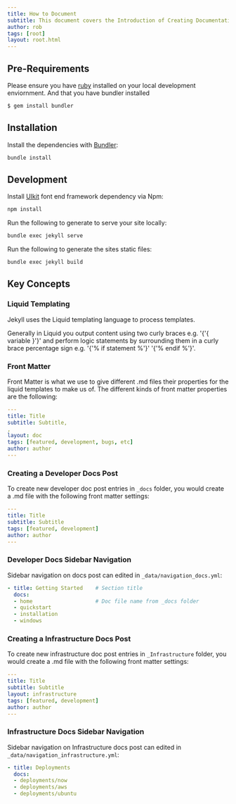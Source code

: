 ```yaml
---
title: How to Document
subtitle: This document covers the Introduction of Creating Documentation
author: rob
tags: [root]
layout: root.html
---
```


## Pre-Requirements

Please ensure you have [ruby](https://www.ruby-lang.org/en/downloads/) installed on your local development enviornment. And that you have bundler installed

```bash
$ gem install bundler
```

## Installation

Install the dependencies with [Bundler](http://bundler.io/):

```bash
bundle install
```
## Development

Install [UIkit](https://getuikit.com/) font end framework dependency via Npm:
```bash
npm install
```
Run the following to generate to serve your site locally:
```bash
bundle exec jekyll serve
```

Run the following to generate the sites static files:
```bash
bundle exec jekyll build
```

## Key Concepts

### Liquid Templating

Jekyll uses the Liquid templating language to process templates.

Generally in Liquid you output content using two curly braces e.g. '{'{ variable }'}' and perform logic statements by surrounding them in a curly brace percentage sign e.g. '{'% if statement %'}' '{'% endif %'}'.

### Front Matter

Front Matter is what we use to give different .md files their properties for the liquid templates to make us of. 
The different kinds of front matter properties are the following:

```yml
---
title: Title
subtitle: Subtitle,
,
layout: doc
tags: [featured, development, bugs, etc]
author: author
---
```


### Creating a Developer Docs Post

To create new developer doc post entries in `_docs` folder, you would create a .md file with the following front matter settings: 

```yml
---
title: Title
subtitle: Subtitle
tags: [featured, development]
author: author
---
```

### Developer Docs Sidebar Navigation

Sidebar navigation on docs post can edited in `_data/navigation_docs.yml`:

```yml
- title: Getting Started    # Section title
  docs:
  - home                    # Doc file name from _docs folder
  - quickstart
  - installation
  - windows
```

### Creating a Infrastructure Docs Post

To create new infrastructure doc post entries in `_Infrastructure` folder, you would create a .md file with the following front matter settings: 

```yml
---
title: Title
subtitle: Subtitle
layout: infrastructure
tags: [featured, development]
author: author
---
```

### Infrastructure Docs Sidebar Navigation

Sidebar navigation on Infrastructure docs post can edited in `_data/navigation_infrastructure.yml`:

```yml
- title: Deployments
  docs:
  - deployments/now
  - deployments/aws
  - deployments/ubuntu
```
